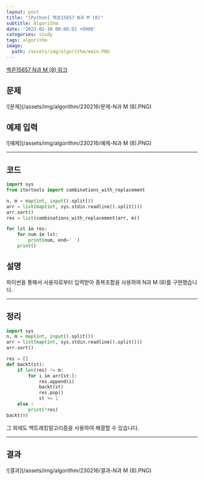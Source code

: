 ```yaml
---
layout: post
title: "[Python] 백준15657 N과 M (8)"
subtitle: Algorithm
date: '2023-02-16 00:00:01 +0900'
categories: study
tags: algorithm
image:
  path: /assets/img/algorithm/main.PNG
---
```


[백준15657 N과 M (8) 링크](https://www.acmicpc.net/problem/15657)

<!--more-->

## 문제
![문제](/assets/img/algorithm/230216/문제-N과 M (8).PNG)

## 예제 입력
![예제](/assets/img/algorithm/230216/예제-N과 M (8).PNG)

---

## 코드
```Python
import sys
from itertools import combinations_with_replacement

n, m = map(int, input().split())
arr = list(map(int, sys.stdin.readline().split()))
arr.sort()
res = list(combinations_with_replacement(arr, m))

for lst in res:
    for num in lst:
        print(num, end=' ')
    print()
```
## 설명
파이썬을 통해서 사용자로부터 입력받아 중복조합을 사용하여 N과 M (8)를 구현했습니다. <br>

---

## 정리
```Python
import sys
n, m = map(int, input().split())
arr = list(map(int, sys.stdin.readline().split()))
arr.sort()

res = []
def backt(st):
    if len(res) != m:
        for i in arr[st:]:
            res.append(i)
            backt(st)
            res.pop()
            st += 1
    else :
        print(*res)
backt(0)
```
그 외에도 백트래킹알고리즘을 사용하여 해결할 수 있습니다. <br>

---

## 결과
![결과](/assets/img/algorithm/230216/결과-N과 M (8).PNG)